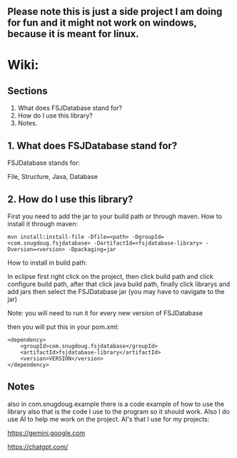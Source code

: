 ## Please note this is just a side project I am doing for fun and it might not work on windows, because it is meant for linux.

# Wiki:

## <summary>Sections</summary>
1. What does FSJDatabase stand for?
2. How do I use this library?
3. Notes.

## <summary>1. What does FSJDatabase stand for?</summary>
FSJDatabase stands for:
 
File,
Structure,
Java,
Database

## <summary>2. How do I use this library?</summary>

First you need to add the jar to your build path or through maven.
How to install it through maven:
```
mvn install:install-file -Dfile=<path> -DgroupId=<com.snugdoug.fsjdatabase> -DartifactId=<fsjdatabase-library> -Dversion=<version> -Dpackaging=jar
```
How to install in build path:

In eclipse first right click on the project, then click build path and click configure build path, after that click java build path, finally click librarys and add jars then select the FSJDatabase jar (you may have to navigate to the jar)

Note: you will need to run it for every new version of FSJDatabase

then you will put this in your pom.xml:

``` 
<dependency>
    <groupId>com.snugdoug.fsjdatabase</groupId>
    <artifactId>fsjdatabase-library</artifactId>
    <version>VERSION</version>
</dependency>
```

## <summary>Notes</summary>
also in com.snugdoug.example there is a code example of how to use the library also that is the code I use to the program so it should work.
Also I do use AI to help me work on the project.
AI's that I use for my projects:

https://gemini.google.com

https://chatgpt.com/





   
